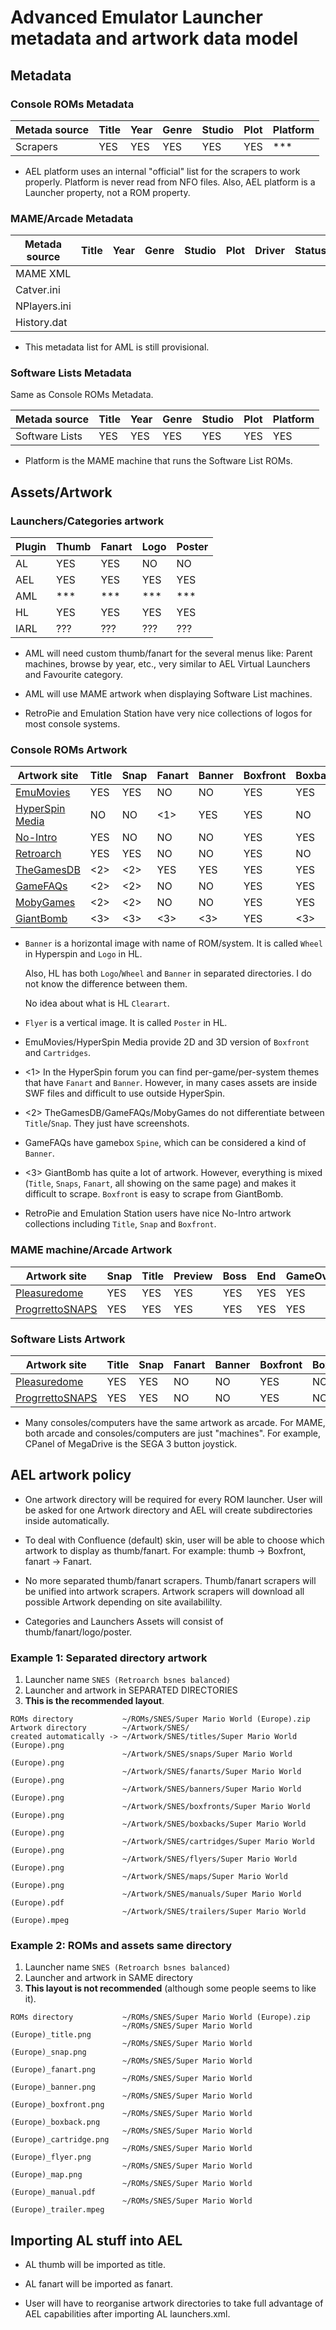 # Advanced Emulator Launcher metadata and artwork data model #

## Metadata ##

### Console ROMs Metadata ###

 Metada source | Title | Year | Genre | Studio | Plot | Platform |
---------------|-------|------|-------|--------|------|----------|
 Scrapers      |  YES  |  YES | YES   |  YES   | YES  |   ***    |

 * AEL platform uses an internal "official" list for the scrapers to work properly. 
   Platform is never read from NFO files. Also, AEL platform is a Launcher property, 
   not a ROM property.


### MAME/Arcade Metadata ###

 Metada source | Title | Year | Genre | Studio | Plot | Driver | Status | Control | Players | Coins | Orientation | 
---------------|-------|------|-------|--------|------|--------|--------|---------|---------|-------|-------------|
 MAME XML      |
 Catver.ini    |
 NPlayers.ini  |
 History.dat   |

 * This metadata list for AML is still provisional.


### Software Lists Metadata ###

Same as Console ROMs Metadata.

 Metada source | Title | Year | Genre | Studio | Plot | Platform |
---------------|-------|------|-------|--------|------|----------|
Software Lists |  YES  |  YES | YES   |  YES   | YES  |   YES    |

 * Platform is the MAME machine that runs the Software List ROMs.


## Assets/Artwork ##

### Launchers/Categories artwork ###

 Plugin | Thumb | Fanart | Logo | Poster |
--------|-------|--------|------|--------|
AL      |  YES  |  YES   |  NO  |  NO    |
AEL     |  YES  |  YES   |  YES |  YES   |
AML     |  ***  |  ***   |  *** |  ***   |
HL      |  YES  |  YES   |  YES |  YES   |
IARL    |  ???  |  ???   |  ??? |  ???   |

 * AML will need custom thumb/fanart for the several menus like: Parent machines,
   browse by year, etc., very similar to AEL Virtual Launchers and Favourite category.

 * AML will use MAME artwork when displaying Software List machines.

 * RetroPie and Emulation Station have very nice collections of logos for most console systems.

 
### Console ROMs Artwork ###

  Artwork site    | Title | Snap | Fanart | Banner | Boxfront | Boxback | Cartridge | Flyer | Map | Manual | Trailer |
------------------|-------|------|--------|--------|----------|---------|-----------|-------|-----|--------|---------|
[EmuMovies]       |  YES  | YES  |  NO    |   NO   |   YES    |   YES   |    YES    |  YES  | YES |  YES   |   YES   |
[HyperSpin Media] |  NO   | NO   |  <1>   |   YES  |   YES    |   NO    |    YES    |  <1>  | <1> |  NO    |   NO    |
[No-Intro]        |  YES  | NO   |  NO    |   NO   |   YES    |   YES   |    YES    |  NO   | NO  |  YES   |   NO    |
[Retroarch]       |  YES  | YES  |  NO    |   NO   |   YES    |   NO    |    NO     |  NO   | NO  |  NO    |   NO    |
[TheGamesDB]      |  <2>  | <2>  |  YES   |   YES  |   YES    |   YES   |    NO     |  NO   | NO  |  NO    | YouTube |
[GameFAQs]        |  <2>  | <2>  |  NO    |   NO   |   YES    |   YES   |    NO     |  NO   | NO  |  NO    |   NO    |
[MobyGames]       |  <2>  | <2>  |  NO    |   NO   |   YES    |   YES   |    YES    |  NO   | NO  |  NO    |   NO    |
[GiantBomb]       |  <3>  | <3>  |  <3>   |   <3>  |   YES    |   <3>   |    <3>    |  NO   | NO  |  NO    | YouTube |

  * `Banner` is a horizontal image with name of ROM/system. It is called `Wheel` in Hyperspin and `Logo` in HL.
     
     Also, HL has both `Logo`/`Wheel` and `Banner` in separated directories. I do not know the difference between them. 
     
     No idea about what is HL `Clearart`.

  * `Flyer` is a vertical image. It is called `Poster` in HL.

  * EmuMovies/HyperSpin Media provide 2D and 3D version of `Boxfront` and `Cartridges`.

  * <1> In the HyperSpin forum you can find per-game/per-system themes that have `Fanart` and `Banner`. However, in 
    many cases assets are inside SWF files and difficult to use outside HyperSpin.

  * <2> TheGamesDB/GameFAQs/MobyGames do not differentiate between `Title`/`Snap`. They just have screenshots.

  * GameFAQs have gamebox `Spine`, which can be considered a kind of `Banner`.

  * <3> GiantBomb has quite a lot of artwork. However, everything is mixed (`Title`, `Snaps`, `Fanart`, all showing
    on the same page) and makes it difficult to scrape. `Boxfront` is easy to scrape from GiantBomb.

  * RetroPie and Emulation Station users have nice No-Intro artwork collections including `Title`, `Snap` and `Boxfront`.

[EmuMovies]: http://emumovies.com/
[HyperSpin Media]: http://www.hyperspin-fe.com/files/category/2-hyperspin-media/
[No-Intro]: http://no-intro.dlgsoftware.net
[Retroarch]: https://github.com/libretro/libretro-thumbnails/
[TheGamesDB]: http://thegamesdb.net/
[GameFAQs]: http://www.gamefaqs.com/
[MobyGames]: http://www.mobygames.com/
[GiantBomb]: http://www.giantbomb.com/


### MAME machine/Arcade Artwork ###

 Artwork site     |  Snap | Title | Preview | Boss | End | GameOver | HowTo | Logo | Scores | Select | Versus | Cabinet | CPanel | Flyers | Icon | Marquee | PCB | Manual | Trailer |
------------------|-------|-------|---------|------|-----|----------|-------|------|--------|--------|--------|---------|--------|--------|------|---------|-----|--------|---------|
[Pleasuredome]    |  YES  | YES   | YES     | YES  | YES |    YES   |  YES  | YES  |  YES   |  YES   |  YES   |  YES    |  YES   |  YES   | YES  |   YES   | YES |  YES   |  YES    |
[ProgrrettoSNAPS] |  YES  | YES   | YES     | YES  | YES |    YES   |  YES  | YES  |  YES   |  YES   |  YES   |  YES    |  YES   |  YES   | YES  |   YES   | YES |  YES   |  YES    |
 

### Software Lists Artwork ###

 Artwork site     |  Title | Snap | Fanart | Banner | Boxfront | Boxback  | Manual | Trailer | 
------------------|--------|------|--------|--------|----------|----------|--------|---------|
[Pleasuredome]    |  YES   | YES  | NO     | NO     |   YES    |   NO     |  YES   | YES     |
[ProgrrettoSNAPS] |  YES   | YES  | NO     | NO     |   YES    |   NO     |  YES   | YES     |


 * Many consoles/computers have the same artwork as arcade. For MAME, both arcade and consoles/computers are
   just "machines". For example, CPanel of MegaDrive is the SEGA 3 button joystick.

[Pleasuredome]: http://www.pleasuredome.org.uk/
[ProgrrettoSNAPS]: http://www.progettosnaps.net

## AEL artwork policy ##

 * One artwork directory will be required for every ROM launcher. User will be asked for one Artwork directory 
   and AEL will create subdirectories inside automatically.

 * To deal with Confluence (default) skin, user will be able to choose which artwork to 
   display as thumb/fanart. For example: thumb -> Boxfront, fanart -> Fanart.

 * No more separated thumb/fanart scrapers. Thumb/fanart scrapers will be unified into artwork scrapers.
   Artwork scrapers will download all possible Artwork depending on site availabililty.

 * Categories and Launchers Assets will consist of thumb/fanart/logo/poster.
   
### Example 1: Separated directory artwork ###

 1. Launcher name `SNES (Retroarch bsnes balanced)`
 2. Launcher and artwork in SEPARATED DIRECTORIES
 3. **This is the recommended layout**.

```
ROMs directory           ~/ROMs/SNES/Super Mario World (Europe).zip
Artwork directory        ~/Artwork/SNES/
created automatically -> ~/Artwork/SNES/titles/Super Mario World (Europe).png
                         ~/Artwork/SNES/snaps/Super Mario World (Europe).png
                         ~/Artwork/SNES/fanarts/Super Mario World (Europe).png
                         ~/Artwork/SNES/banners/Super Mario World (Europe).png
                         ~/Artwork/SNES/boxfronts/Super Mario World (Europe).png
                         ~/Artwork/SNES/boxbacks/Super Mario World (Europe).png
                         ~/Artwork/SNES/cartridges/Super Mario World (Europe).png
                         ~/Artwork/SNES/flyers/Super Mario World (Europe).png
                         ~/Artwork/SNES/maps/Super Mario World (Europe).png
                         ~/Artwork/SNES/manuals/Super Mario World (Europe).pdf
                         ~/Artwork/SNES/trailers/Super Mario World (Europe).mpeg
```

### Example 2: ROMs and assets same directory ###

 1. Launcher name `SNES (Retroarch bsnes balanced)`
 2. Launcher and artwork in SAME directory
 3. **This layout is not recommended** (although some people seems to like it).

```
ROMs directory           ~/ROMs/SNES/Super Mario World (Europe).zip
                         ~/ROMs/SNES/Super Mario World (Europe)_title.png
                         ~/ROMs/SNES/Super Mario World (Europe)_snap.png
                         ~/ROMs/SNES/Super Mario World (Europe)_fanart.png
                         ~/ROMs/SNES/Super Mario World (Europe)_banner.png
                         ~/ROMs/SNES/Super Mario World (Europe)_boxfront.png
                         ~/ROMs/SNES/Super Mario World (Europe)_boxback.png
                         ~/ROMs/SNES/Super Mario World (Europe)_cartridge.png
                         ~/ROMs/SNES/Super Mario World (Europe)_flyer.png
                         ~/ROMs/SNES/Super Mario World (Europe)_map.png
                         ~/ROMs/SNES/Super Mario World (Europe)_manual.pdf
                         ~/ROMs/SNES/Super Mario World (Europe)_trailer.mpeg
```

## Importing AL stuff into AEL ##

 * AL thumb will be imported as title.

 * AL fanart will be imported as fanart.

 * User will have to reorganise artwork directories to take full advantage of AEL
   capabilities after importing AL launchers.xml.
